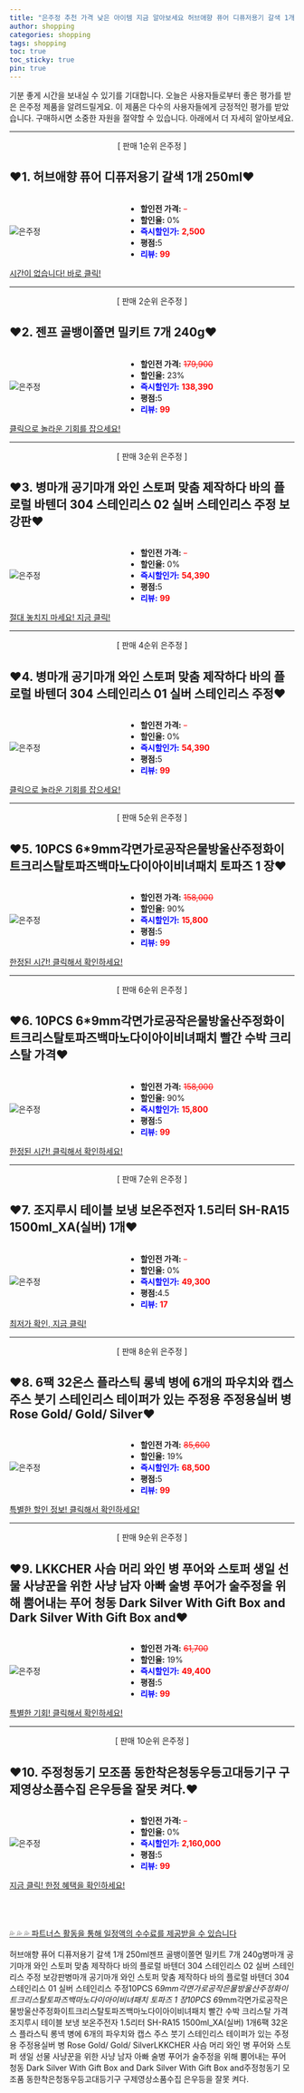 ```yaml
---
title: "은주정 추천 가격 낮은 아이템 지금 알아보세요 허브애향 퓨어 디퓨저용기 갈색 1개"
author: shopping
categories: shopping
tags: shopping
toc: true
toc_sticky: true
pin: true
---
```

기분 좋게 시간을 보내실 수 있기를 기대합니다. 오늘은 사용자들로부터 좋은 평가를 받은 은주정 제품을 알려드릴게요. 이 제품은 다수의 사용자들에게 긍정적인 평가를 받았습니다. 구매하시면 소중한 자원을 절약할 수 있습니다. 아래에서 더 자세히 알아보세요.

---
<p class="toplist" style="margin: 0 auto; display: block; width: fit-content;">[ 판매 1순위 은주정 ]</p>

<h2><strong>❤️1. 허브애향 퓨어 디퓨저용기 갈색 1개 250ml❤️</strong></h2>

<div style="display: flex; align-items: center;">
    <div style="flex: 0.4;">
        <img src="https://thumbnail7.coupangcdn.com/thumbnails/remote/230x230ex/image/vendor_inventory/afa4/4979c657ee6279cfa44d685ef0d405aa6eb822e5d2d4d3286e13239c8a99.jpg" alt="은주정" style="max-width: 100%;">
    </div>
    <div style="flex: 0.6; margin-left: 10px;">
        <ul>
            <li><strong>할인전 가격:</strong> <del style="color: red;">-</del></li>
            <li><strong>할인율:</strong> 0%</li>
            <li><span style='color:blue'><strong>즉시할인가:</strong></span> <span style='color:red'><strong>2,500</strong></span></li>
            <li><strong>평점:</strong>5</li>
            <li><span style='color:blue'><strong>리뷰:</strong></span> <span style='color:red'><strong>99</strong></span></li>
        </ul>
    </div>
</div>
<div class="center">
    <a href="https://selin100587001.github.io?lptag=AF9450613&subid=githubio&pageKey=1380602696&traceid=V0-153&itemId=2414953122&vendorItemId=70409313446" class="myButton">
        시간이 없습니다! 바로 클릭!
    </a>
</div>


---
<p class="toplist" style="margin: 0 auto; display: block; width: fit-content;">[ 판매 2순위 은주정 ]</p>

<h2><strong>❤️2. 젠프 골뱅이쫄면 밀키트 7개 240g❤️</strong></h2>

<div style="display: flex; align-items: center;">
    <div style="flex: 0.4;">
        <img src="https://thumbnail8.coupangcdn.com/thumbnails/remote/230x230ex/image/vendor_inventory/905e/a2010ea72e8ce0e08aba4bb71484468228a4cbcd9490c73ed716806b6e23.PNG" alt="은주정" style="max-width: 100%;">
    </div>
    <div style="flex: 0.6; margin-left: 10px;">
        <ul>
            <li><strong>할인전 가격:</strong> <del style="color: red;">179,900</del></li>
            <li><strong>할인율:</strong> 23%</li>
            <li><span style='color:blue'><strong>즉시할인가:</strong></span> <span style='color:red'><strong>138,390</strong></span></li>
            <li><strong>평점:</strong>5</li>
            <li><span style='color:blue'><strong>리뷰:</strong></span> <span style='color:red'><strong>99</strong></span></li>
        </ul>
    </div>
</div>
<div class="center">
    <a href="https://selin100587001.github.io?lptag=AF9450613&subid=githubio&pageKey=5052037945&traceid=V0-153&itemId=6813039683&vendorItemId=74105687349" class="myButton">
        클릭으로 놀라운 기회를 잡으세요!
    </a>
</div>


---
<p class="toplist" style="margin: 0 auto; display: block; width: fit-content;">[ 판매 3순위 은주정 ]</p>

<h2><strong>❤️3. 병마개 공기마개 와인 스토퍼 맞춤 제작하다 바의 플로럴 바텐더 304 스테인리스 02 실버 스테인리스 주정 보강판❤️</strong></h2>

<div style="display: flex; align-items: center;">
    <div style="flex: 0.4;">
        <img src="https://thumbnail10.coupangcdn.com/thumbnails/remote/230x230ex/image/vendor_inventory/3fb5/9100376e21351a92405b1a7bc44addadacdda9dda214282cbc73e7bc1788.jpeg" alt="은주정" style="max-width: 100%;">
    </div>
    <div style="flex: 0.6; margin-left: 10px;">
        <ul>
            <li><strong>할인전 가격:</strong> <del style="color: red;">-</del></li>
            <li><strong>할인율:</strong> 0%</li>
            <li><span style='color:blue'><strong>즉시할인가:</strong></span> <span style='color:red'><strong>54,390</strong></span></li>
            <li><strong>평점:</strong>5</li>
            <li><span style='color:blue'><strong>리뷰:</strong></span> <span style='color:red'><strong>99</strong></span></li>
        </ul>
    </div>
</div>
<div class="center">
    <a href="https://selin100587001.github.io?lptag=AF9450613&subid=githubio&pageKey=6142941169&traceid=V0-153&itemId=11799214821&vendorItemId=82031885835" class="myButton">
        절대 놓치지 마세요! 지금 클릭!
    </a>
</div>


---
<p class="toplist" style="margin: 0 auto; display: block; width: fit-content;">[ 판매 4순위 은주정 ]</p>

<h2><strong>❤️4. 병마개 공기마개 와인 스토퍼 맞춤 제작하다 바의 플로럴 바텐더 304 스테인리스 01 실버 스테인리스 주정❤️</strong></h2>

<div style="display: flex; align-items: center;">
    <div style="flex: 0.4;">
        <img src="https://thumbnail10.coupangcdn.com/thumbnails/remote/230x230ex/image/vendor_inventory/3fb5/9100376e21351a92405b1a7bc44addadacdda9dda214282cbc73e7bc1788.jpeg" alt="은주정" style="max-width: 100%;">
    </div>
    <div style="flex: 0.6; margin-left: 10px;">
        <ul>
            <li><strong>할인전 가격:</strong> <del style="color: red;">-</del></li>
            <li><strong>할인율:</strong> 0%</li>
            <li><span style='color:blue'><strong>즉시할인가:</strong></span> <span style='color:red'><strong>54,390</strong></span></li>
            <li><strong>평점:</strong>5</li>
            <li><span style='color:blue'><strong>리뷰:</strong></span> <span style='color:red'><strong>99</strong></span></li>
        </ul>
    </div>
</div>
<div class="center">
    <a href="https://selin100587001.github.io?lptag=AF9450613&subid=githubio&pageKey=6142941169&traceid=V0-153&itemId=11799214818&vendorItemId=82031885897" class="myButton">
        클릭으로 놀라운 기회를 잡으세요!
    </a>
</div>


---
<p class="toplist" style="margin: 0 auto; display: block; width: fit-content;">[ 판매 5순위 은주정 ]</p>

<h2><strong>❤️5. 10PCS 6*9mm각면가로공작은물방울산주정화이트크리스탈토파즈백마노다이아이비녀패치 토파즈 1 장❤️</strong></h2>

<div style="display: flex; align-items: center;">
    <div style="flex: 0.4;">
        <img src="https://thumbnail10.coupangcdn.com/thumbnails/remote/230x230ex/image/vendor_inventory/e8d3/bdd4865bf62ea885cbed36609fbe058f4411611beb7093523ba08a105a14.jpg" alt="은주정" style="max-width: 100%;">
    </div>
    <div style="flex: 0.6; margin-left: 10px;">
        <ul>
            <li><strong>할인전 가격:</strong> <del style="color: red;">158,000</del></li>
            <li><strong>할인율:</strong> 90%</li>
            <li><span style='color:blue'><strong>즉시할인가:</strong></span> <span style='color:red'><strong>15,800</strong></span></li>
            <li><strong>평점:</strong>5</li>
            <li><span style='color:blue'><strong>리뷰:</strong></span> <span style='color:red'><strong>99</strong></span></li>
        </ul>
    </div>
</div>
<div class="center">
    <a href="https://selin100587001.github.io?lptag=AF9450613&subid=githubio&pageKey=7549892877&traceid=V0-153&itemId=19866560871&vendorItemId=86967381763" class="myButton">
        한정된 시간! 클릭해서 확인하세요!
    </a>
</div>


---
<p class="toplist" style="margin: 0 auto; display: block; width: fit-content;">[ 판매 6순위 은주정 ]</p>

<h2><strong>❤️6. 10PCS 6*9mm각면가로공작은물방울산주정화이트크리스탈토파즈백마노다이아이비녀패치 빨간 수박 크리스탈 가격❤️</strong></h2>

<div style="display: flex; align-items: center;">
    <div style="flex: 0.4;">
        <img src="https://thumbnail10.coupangcdn.com/thumbnails/remote/230x230ex/image/vendor_inventory/e8d3/bdd4865bf62ea885cbed36609fbe058f4411611beb7093523ba08a105a14.jpg" alt="은주정" style="max-width: 100%;">
    </div>
    <div style="flex: 0.6; margin-left: 10px;">
        <ul>
            <li><strong>할인전 가격:</strong> <del style="color: red;">158,000</del></li>
            <li><strong>할인율:</strong> 90%</li>
            <li><span style='color:blue'><strong>즉시할인가:</strong></span> <span style='color:red'><strong>15,800</strong></span></li>
            <li><strong>평점:</strong>5</li>
            <li><span style='color:blue'><strong>리뷰:</strong></span> <span style='color:red'><strong>99</strong></span></li>
        </ul>
    </div>
</div>
<div class="center">
    <a href="https://selin100587001.github.io?lptag=AF9450613&subid=githubio&pageKey=7549892877&traceid=V0-153&itemId=19866560869&vendorItemId=86967381742" class="myButton">
        한정된 시간! 클릭해서 확인하세요!
    </a>
</div>


---
<p class="toplist" style="margin: 0 auto; display: block; width: fit-content;">[ 판매 7순위 은주정 ]</p>

<h2><strong>❤️7. 조지루시 테이블 보냉 보온주전자 1.5리터 SH-RA15 1500ml_XA(실버) 1개❤️</strong></h2>

<div style="display: flex; align-items: center;">
    <div style="flex: 0.4;">
        <img src="https://thumbnail9.coupangcdn.com/thumbnails/remote/230x230ex/image/vendor_inventory/4656/e5cb3491a2453c417abef72121bb8688a536fa4b29c900b1fe84fbfde441.jpeg" alt="은주정" style="max-width: 100%;">
    </div>
    <div style="flex: 0.6; margin-left: 10px;">
        <ul>
            <li><strong>할인전 가격:</strong> <del style="color: red;">-</del></li>
            <li><strong>할인율:</strong> 0%</li>
            <li><span style='color:blue'><strong>즉시할인가:</strong></span> <span style='color:red'><strong>49,300</strong></span></li>
            <li><strong>평점:</strong>4.5</li>
            <li><span style='color:blue'><strong>리뷰:</strong></span> <span style='color:red'><strong>17</strong></span></li>
        </ul>
    </div>
</div>
<div class="center">
    <a href="https://selin100587001.github.io?lptag=AF9450613&subid=githubio&pageKey=1930527747&traceid=V0-153&itemId=3277270241&vendorItemId=80468475168" class="myButton">
        최저가 확인, 지금 클릭!
    </a>
</div>


---
<p class="toplist" style="margin: 0 auto; display: block; width: fit-content;">[ 판매 8순위 은주정 ]</p>

<h2><strong>❤️8. 6팩 32온스 플라스틱 롱넥 병에 6개의 파우치와 캡스 주스 붓기 스테인리스 테이퍼가 있는 주정용 주정용실버 병 Rose Gold/ Gold/ Silver❤️</strong></h2>

<div style="display: flex; align-items: center;">
    <div style="flex: 0.4;">
        <img src="https://thumbnail8.coupangcdn.com/thumbnails/remote/230x230ex/image/vendor_inventory/0732/e21b0210658da82d4d27864cae07a6ba63bebd8fd57677ad24f73b082856.jpg" alt="은주정" style="max-width: 100%;">
    </div>
    <div style="flex: 0.6; margin-left: 10px;">
        <ul>
            <li><strong>할인전 가격:</strong> <del style="color: red;">85,600</del></li>
            <li><strong>할인율:</strong> 19%</li>
            <li><span style='color:blue'><strong>즉시할인가:</strong></span> <span style='color:red'><strong>68,500</strong></span></li>
            <li><strong>평점:</strong>5</li>
            <li><span style='color:blue'><strong>리뷰:</strong></span> <span style='color:red'><strong>99</strong></span></li>
        </ul>
    </div>
</div>
<div class="center">
    <a href="https://selin100587001.github.io?lptag=AF9450613&subid=githubio&pageKey=8237962034&traceid=V0-153&itemId=23710248237&vendorItemId=90735219077" class="myButton">
        특별한 할인 정보! 클릭해서 확인하세요!
    </a>
</div>


---
<p class="toplist" style="margin: 0 auto; display: block; width: fit-content;">[ 판매 9순위 은주정 ]</p>

<h2><strong>❤️9. LKKCHER 사슴 머리 와인 병 푸어와 스토퍼 생일 선물 사냥꾼을 위한 사냥 남자 아빠 술병 푸어가 술주정을 위해 뿜어내는 푸어 청동 Dark Silver With Gift Box and Dark Silver With Gift Box and❤️</strong></h2>

<div style="display: flex; align-items: center;">
    <div style="flex: 0.4;">
        <img src="https://thumbnail9.coupangcdn.com/thumbnails/remote/230x230ex/image/vendor_inventory/d971/70139b11624f42f401541107f5683bfe62f2ca441cec8c812b08cf4c198f.jpg" alt="은주정" style="max-width: 100%;">
    </div>
    <div style="flex: 0.6; margin-left: 10px;">
        <ul>
            <li><strong>할인전 가격:</strong> <del style="color: red;">61,700</del></li>
            <li><strong>할인율:</strong> 19%</li>
            <li><span style='color:blue'><strong>즉시할인가:</strong></span> <span style='color:red'><strong>49,400</strong></span></li>
            <li><strong>평점:</strong>5</li>
            <li><span style='color:blue'><strong>리뷰:</strong></span> <span style='color:red'><strong>99</strong></span></li>
        </ul>
    </div>
</div>
<div class="center">
    <a href="https://selin100587001.github.io?lptag=AF9450613&subid=githubio&pageKey=8045796871&traceid=V0-153&itemId=22544422592&vendorItemId=89890770879" class="myButton">
        특별한 기회! 클릭해서 확인하세요!
    </a>
</div>


---
<p class="toplist" style="margin: 0 auto; display: block; width: fit-content;">[ 판매 10순위 은주정 ]</p>

<h2><strong>❤️10. 주정청동기 모조품 동한착은청동우등고대등기구 구제영상소품수집 은우등을 잘못 켜다.❤️</strong></h2>

<div style="display: flex; align-items: center;">
    <div style="flex: 0.4;">
        <img src="https://thumbnail7.coupangcdn.com/thumbnails/remote/230x230ex/image/vendor_inventory/cda9/c23954f2c85949c871f993aebe7de66cee10a571b72cb66af56844620e60.png" alt="은주정" style="max-width: 100%;">
    </div>
    <div style="flex: 0.6; margin-left: 10px;">
        <ul>
            <li><strong>할인전 가격:</strong> <del style="color: red;">-</del></li>
            <li><strong>할인율:</strong> 0%</li>
            <li><span style='color:blue'><strong>즉시할인가:</strong></span> <span style='color:red'><strong>2,160,000</strong></span></li>
            <li><strong>평점:</strong>5</li>
            <li><span style='color:blue'><strong>리뷰:</strong></span> <span style='color:red'><strong>99</strong></span></li>
        </ul>
    </div>
</div>
<div class="center">
    <a href="https://selin100587001.github.io?lptag=AF9450613&subid=githubio&pageKey=8221469245&traceid=V0-153&itemId=23630625369&vendorItemId=90656111551" class="myButton">
        지금 클릭! 한정 혜택을 확인하세요!
    </a>
</div>

<br><br><br>[💦 💦 💦 파트너스 활동을 통해 일정액의 수수료를 제공받을 수 있습니다](https://link.coupang.com/a/bcpT2c)<br><br>허브애향 퓨어 디퓨저용기 갈색 1개 250ml젠프 골뱅이쫄면 밀키트 7개 240g병마개 공기마개 와인 스토퍼 맞춤 제작하다 바의 플로럴 바텐더 304 스테인리스 02 실버 스테인리스 주정 보강판병마개 공기마개 와인 스토퍼 맞춤 제작하다 바의 플로럴 바텐더 304 스테인리스 01 실버 스테인리스 주정10PCS 6*9mm각면가로공작은물방울산주정화이트크리스탈토파즈백마노다이아이비녀패치 토파즈 1 장10PCS 6*9mm각면가로공작은물방울산주정화이트크리스탈토파즈백마노다이아이비녀패치 빨간 수박 크리스탈 가격조지루시 테이블 보냉 보온주전자 1.5리터 SH-RA15 1500ml_XA(실버) 1개6팩 32온스 플라스틱 롱넥 병에 6개의 파우치와 캡스 주스 붓기 스테인리스 테이퍼가 있는 주정용 주정용실버 병 Rose Gold/ Gold/ SilverLKKCHER 사슴 머리 와인 병 푸어와 스토퍼 생일 선물 사냥꾼을 위한 사냥 남자 아빠 술병 푸어가 술주정을 위해 뿜어내는 푸어 청동 Dark Silver With Gift Box and Dark Silver With Gift Box and주정청동기 모조품 동한착은청동우등고대등기구 구제영상소품수집 은우등을 잘못 켜다.